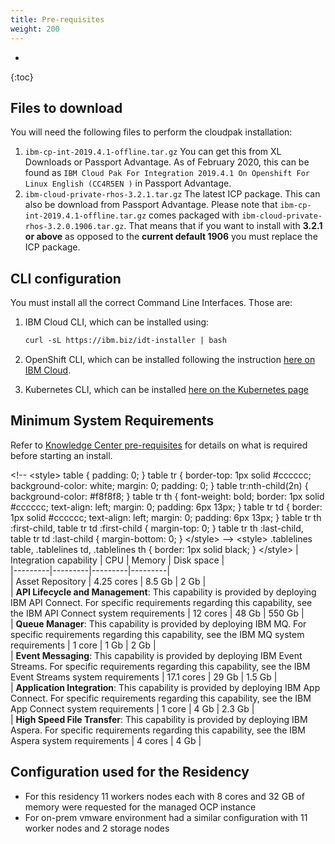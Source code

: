 ```yaml
---
title: Pre-requisites
weight: 200
---
```


-

{:toc}

## Files to download

You will need the following files to perform the cloudpak installation:

1. `ibm-cp-int-2019.4.1-offline.tar.gz` You can get this from XL Downloads or Passport Advantage. As of February 2020, this can be found as `IBM Cloud Pak For Integration 2019.4.1 On Openshift For Linux English (CC4R5EN )` in Passport Advantage.
2. `ibm-cloud-private-rhos-3.2.1.tar.gz` The latest ICP package. This can also be download from Passport Advantage. Please note that `ibm-cp-int-2019.4.1-offline.tar.gz` comes packaged with `ibm-cloud-private-rhos-3.2.0.1906.tar.gz`. That means that if you want to install with **3.2.1 or above** as opposed to the **current default 1906** you must replace the ICP package.

## CLI configuration

You must install all the correct Command Line Interfaces. Those are:

1. IBM Cloud CLI, which can be installed using:

    ``` md
    curl -sL https://ibm.biz/idt-installer | bash
    ```

2. OpenShift CLI, which can be installed following the instruction [here on IBM Cloud](https://cloud.ibm.com/docs/openshift?topic=openshift-openshift-cli).
3. Kubernetes CLI, which can be installed [here on the Kubernetes page](https://kubernetes.io/docs/tasks/tools/install-kubectl/)

## Minimum System Requirements

Refer to [Knowledge Center pre-requisites](https://www.ibm.com/support/knowledgecenter/SSGT7J_19.4/install/sysreqs.html) for details on what is required before starting an install.  

&lt;!-- &lt;style>
table {
  padding: 0; }
  table tr {
    border-top: 1px solid #cccccc;
    background-color: white;
    margin: 0;
    padding: 0; }
    table tr:nth-child(2n) {
      background-color: #f8f8f8; }
    table tr th {
      font-weight: bold;
      border: 1px solid #cccccc;
      text-align: left;
      margin: 0;
      padding: 6px 13px; }
    table tr td {
      border: 1px solid #cccccc;
      text-align: left;
      margin: 0;
      padding: 6px 13px; }
    table tr th :first-child, table tr td :first-child {
      margin-top: 0; }
    table tr th :last-child, table tr td :last-child {
      margin-bottom: 0; }
&lt;/style> -->
&lt;style>
.tablelines table, .tablelines td, .tablelines th {
        border: 1px solid black;
        }
&lt;/style>
| Integration capability | CPU | Memory | Disk space |  
|---------|---------|---------|---------|  
| Asset Repository | 4.25 cores | 8.5 Gb | 2 Gb |  
| **API Lifecycle and Management**:  This capability is provided by deploying IBM API Connect. For specific requirements regarding this capability, see the IBM API Connect system requirements | 12 cores | 48 Gb | 550 Gb |  
| **Queue Manager**: This capability is provided by deploying IBM MQ. For specific requirements regarding this capability, see the IBM MQ system requirements | 1 core | 1 Gb | 2 Gb |  
| **Event Messaging**: This capability is provided by deploying IBM Event Streams. For specific requirements regarding this capability, see the IBM Event Streams system requirements | 17.1 cores | 29 Gb | 1.5 Gb |  
| **Application Integration**: This capability is provided by deploying IBM App Connect. For specific requirements regarding this capability, see the IBM App Connect system requirements | 1 core | 4 Gb | 2.3 Gb |  
| **High Speed File Transfer**: This capability is provided by deploying IBM Aspera. For specific requirements regarding this capability, see the IBM Aspera system requirements | 4 cores | 4 Gb |  

## Configuration used for the Residency

- For this residency 11 workers nodes each with 8 cores and 32 GB of memory were requested for the managed OCP instance
- For on-prem vmware environment had a similar configuration with 11 worker nodes and 2 storage nodes
